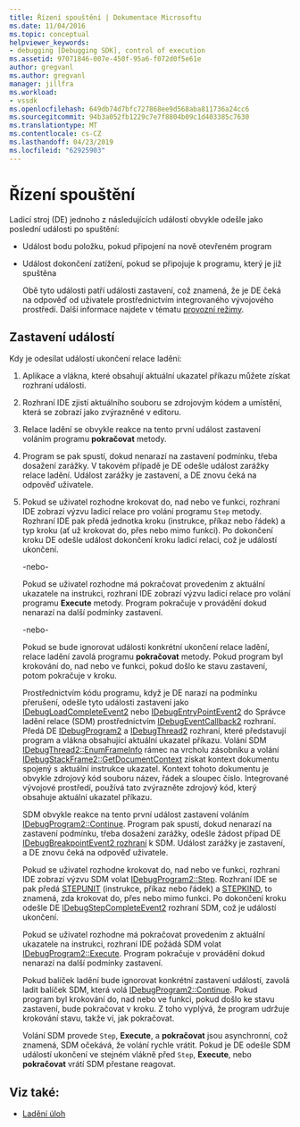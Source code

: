 ```yaml
---
title: Řízení spouštění | Dokumentace Microsoftu
ms.date: 11/04/2016
ms.topic: conceptual
helpviewer_keywords:
- debugging [Debugging SDK], control of execution
ms.assetid: 97071846-007e-450f-95a6-f072d0f5e61e
author: gregvanl
ms.author: gregvanl
manager: jillfra
ms.workload:
- vssdk
ms.openlocfilehash: 649db74d7bfc727868ee9d568aba811736a24cc6
ms.sourcegitcommit: 94b3a052fb1229c7e7f8804b09c1d403385c7630
ms.translationtype: MT
ms.contentlocale: cs-CZ
ms.lasthandoff: 04/23/2019
ms.locfileid: "62925903"
---
```

# <a name="control-of-execution"></a>Řízení spouštění
Ladicí stroj (DE) jednoho z následujících událostí obvykle odešle jako poslední události po spuštění:

- Událost bodu položku, pokud připojení na nově otevřeném program

- Událost dokončení zatížení, pokud se připojuje k programu, který je již spuštěna

  Obě tyto události patří události zastavení, což znamená, že je DE čeká na odpověď od uživatele prostřednictvím integrovaného vývojového prostředí. Další informace najdete v tématu [provozní režimy](../../extensibility/debugger/operational-modes.md).

## <a name="stopping-event"></a>Zastavení událostí
 Kdy je odesílat událostí ukončení relace ladění:

1. Aplikace a vlákna, které obsahují aktuální ukazatel příkazu můžete získat rozhraní události.

2. Rozhraní IDE zjistí aktuálního souboru se zdrojovým kódem a umístění, která se zobrazí jako zvýrazněné v editoru.

3. Relace ladění se obvykle reakce na tento první událost zastavení voláním programu **pokračovat** metody.

4. Program se pak spustí, dokud nenarazí na zastavení podmínku, třeba dosažení zarážky. V takovém případě je DE odešle událost zarážky relace ladění. Událost zarážky je zastavení, a DE znovu čeká na odpověď uživatele.

5. Pokud se uživatel rozhodne krokovat do, nad nebo ve funkci, rozhraní IDE zobrazí výzvu ladicí relace pro volání programu `Step` metody. Rozhraní IDE pak předá jednotka kroku (instrukce, příkaz nebo řádek) a typ kroku (ať už krokovat do, přes nebo mimo funkci). Po dokončení kroku DE odešle událost dokončení kroku ladicí relaci, což je událostí ukončení.

    -nebo-

    Pokud se uživatel rozhodne má pokračovat provedením z aktuální ukazatele na instrukci, rozhraní IDE zobrazí výzvu ladicí relace pro volání programu **Execute** metody. Program pokračuje v provádění dokud nenarazí na další podmínky zastavení.

    -nebo-

    Pokud se bude ignorovat událostí konkrétní ukončení relace ladění, relace ladění zavolá programu **pokračovat** metody. Pokud program byl krokování do, nad nebo ve funkci, pokud došlo ke stavu zastavení, potom pokračuje v kroku.

   Prostřednictvím kódu programu, když je DE narazí na podmínku přerušení, odešle tyto události zastavení jako [IDebugLoadCompleteEvent2](../../extensibility/debugger/reference/idebugloadcompleteevent2.md) nebo [IDebugEntryPointEvent2](../../extensibility/debugger/reference/idebugentrypointevent2.md) do Správce ladění relace (SDM) prostřednictvím [IDebugEventCallback2](../../extensibility/debugger/reference/idebugeventcallback2.md) rozhraní. Předá DE [IDebugProgram2](../../extensibility/debugger/reference/idebugprogram2.md) a [IDebugThread2](../../extensibility/debugger/reference/idebugthread2.md) rozhraní, které představují program a vlákna obsahující aktuální ukazatel příkazu. Volání SDM [IDebugThread2::EnumFrameInfo](../../extensibility/debugger/reference/idebugthread2-enumframeinfo.md) rámec na vrcholu zásobníku a volání [IDebugStackFrame2::GetDocumentContext](../../extensibility/debugger/reference/idebugstackframe2-getdocumentcontext.md) získat kontext dokumentu spojený s aktuální instrukce ukazatel. Kontext tohoto dokumentu je obvykle zdrojový kód souboru název, řádek a sloupec číslo. Integrované vývojové prostředí, používá tato zvýrazněte zdrojový kód, který obsahuje aktuální ukazatel příkazu.

   SDM obvykle reakce na tento první událost zastavení voláním [IDebugProgram2::Continue](../../extensibility/debugger/reference/idebugprogram2-continue.md). Program pak spustí, dokud nenarazí na zastavení podmínku, třeba dosažení zarážky, odešle žádost případ DE [IDebugBreakpointEvent2 rozhraní](../../extensibility/debugger/reference/idebugbreakpointevent2.md) k SDM. Událost zarážky je zastavení, a DE znovu čeká na odpověď uživatele.

   Pokud se uživatel rozhodne krokovat do, nad nebo ve funkci, rozhraní IDE zobrazí výzvu SDM volat [IDebugProgram2::Step](../../extensibility/debugger/reference/idebugprogram2-step.md). Rozhraní IDE se pak předá [STEPUNIT](../../extensibility/debugger/reference/stepunit.md) (instrukce, příkaz nebo řádek) a [STEPKIND](../../extensibility/debugger/reference/stepkind.md), to znamená, zda krokovat do, přes nebo mimo funkci. Po dokončení kroku odešle DE [IDebugStepCompleteEvent2](../../extensibility/debugger/reference/idebugstepcompleteevent2.md) rozhraní SDM, což je událostí ukončení.

   Pokud se uživatel rozhodne má pokračovat provedením z aktuální ukazatele na instrukci, rozhraní IDE požádá SDM volat [IDebugProgram2::Execute](../../extensibility/debugger/reference/idebugprogram2-execute.md). Program pokračuje v provádění dokud nenarazí na další podmínky zastavení.

   Pokud balíček ladění bude ignorovat konkrétní zastavení událostí, zavolá ladit balíček SDM, která volá [IDebugProgram2::Continue](../../extensibility/debugger/reference/idebugprogram2-continue.md). Pokud program byl krokování do, nad nebo ve funkci, pokud došlo ke stavu zastavení, bude pokračovat v kroku. Z toho vyplývá, že program udržuje krokování stavu, takže ví, jak pokračovat.

   Volání SDM provede `Step`, **Execute**, a **pokračovat** jsou asynchronní, což znamená, SDM očekává, že volání rychle vrátit. Pokud je DE odešle SDM událostí ukončení ve stejném vlákně před `Step`, **Execute**, nebo **pokračovat** vrátí SDM přestane reagovat.

## <a name="see-also"></a>Viz také:
- [Ladění úloh](../../extensibility/debugger/debugging-tasks.md)